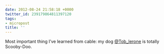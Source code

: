 ```yaml
---
date: 2012-08-24 21:58:18 +0000
twitter_id: 239179864811397120
tags:
- micropost
title: ''
---
```


Most important thing I’ve learned from cable: my dog [@Tob_lerone](https://twitter.com/Tob_lerone) is totally Scooby-Doo.
